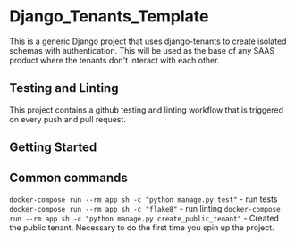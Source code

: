 # Django_Tenants_Template
This is a generic Django project that uses django-tenants to create isolated schemas with authentication. This will be used as the base of any SAAS product where the tenants don't interact with each other.

## Testing and Linting
This project contains a github testing and linting workflow that is triggered on every push and pull request.

## Getting Started


## Common commands
```docker-compose run --rm app sh -c "python manage.py test"``` - run tests
```docker-compose run --rm app sh -c "flake8"``` - run linting
```docker-compose run --rm app sh -c "python manage.py create_public_tenant"``` - Created the public tenant. Necessary to do the first time you spin up the project.